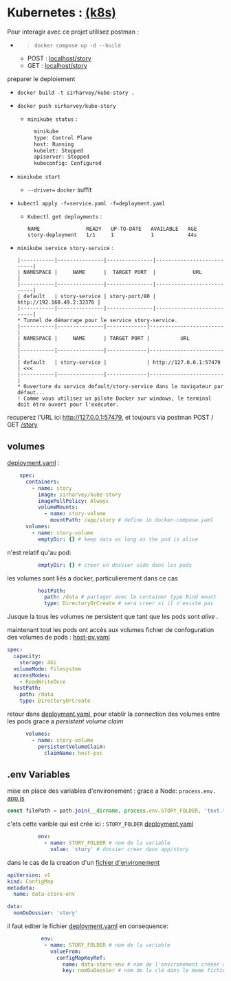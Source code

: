 # Kubernetes : [(k8s)](https://kubernetes.io/fr/)

Pour interagir avec ce projet utilisez postman :

- > ```docker compose up -d --build```

  - POST : [localhost/story](http://localhost/story)
  - GET : [localhost/story](http://localhost/story)

preparer le deploiement

- ```docker build -t sirharvey/kube-story .```
- ```docker push sirharvey/kube-story```

  - ```minikube status``` :

    ```sh
      minikube
      type: Control Plane
      host: Running
      kubelet: Stopped
      apiserver: Stopped
      kubeconfig: Configured
    ```

- ```minikube start```
  - ```--driver=``` ```docker``` suffit
  
- ```kubectl apply -f=service.yaml -f=deployment.yaml```
  - ```Kubectl get deployments``` :

      ```shell
      NAME               READY   UP-TO-DATE   AVAILABLE   AGE
      story-deployment   1/1     1            1           44s
      ```

- ```minikube service story-service``` :

  ```shell
  |-----------|---------------|---------------|---------------------------|
  | NAMESPACE |     NAME      |  TARGET PORT  |            URL            |
  |-----------|---------------|---------------|---------------------------|
  | default   | story-service | story-port/80 | http://192.168.49.2:32376 |
  |-----------|---------------|---------------|---------------------------|
  * Tunnel de démarrage pour le service story-service.
  |-----------|---------------|-------------|------------------------|
  | NAMESPACE |     NAME      | TARGET PORT |          URL           |
  |-----------|---------------|-------------|------------------------|
  | default   | story-service |             | http://127.0.0.1:57479 | <<<
  |-----------|---------------|-------------|------------------------|
  * Ouverture du service default/story-service dans le navigateur par défaut...
  ! Comme vous utilisez un pilote Docker sur windows, le terminal doit être ouvert pour l'exécuter.
  ```

recuperez l'URL ici <http://127.0.0.1:57479>, et toujours via postman POST / GET [/story](/)

## volumes

[deployment.yaml](deployment.yaml) :

```yaml
    spec:
      containers:
        - name: story
          image: sirharvey/kube-story
          imagePullPolicy: Always
          volumeMounts:
            - name: story-volume
              mountPath: /app/story # define in docker-compose.yaml
      volumes:
        - name: story-volume
          emptyDir: {} # keep data as long as the pod is alive
```

n'est relatif qu'au pod:

```yaml
          emptyDir: {} # creer un dossier vide dans les pods
```

les volumes sont liés a docker, particulierement dans ce cas

```yaml
          hostPath: 
            path: /data # partager avec le container type Bind mount
            type: DirectoryOrCreate # sera creer si il n'existe pas
```

Jusque la tous les volumes ne persistent que tant que les pods sont _alive_ .

maintenant tout les pods ont accès aux volumes
fichier de confoguration des volumes de pods : [host-pv.yaml](host-pv.yaml)

```yaml
spec:
  capacity:
    storage: 4Gi
  volumeMode: Filesystem
  accessModes:
    - ReadWriteOnce
  hostPath:
    path: /data
    type: DirectoryOrCreate
```

retour dans [deployment.yaml](deployment.yaml), pour etablir la connection des volumes entre les pods grace a _persistent volume claim_

```yaml
      volumes:
        - name: story-volume
          persistentVolumeClaim:
            claimName: host-pvc
```

## .env Variables

mise en place des variables d'environement :
grace a Node: `process.env.`
[app.js](app.js)

```js
const filePath = path.join(__dirname, process.env.STORY_FOLDER, 'text.txt');
```

c'ets cette varible qui est crée ici : `STORY_FOLDER`
[deployment.yaml](deployment.yaml)

```yaml
          env:
            - name: STORY_FOLDER # nom de la variable
              value: 'story' # dossier creer dans app/story
```

dans le cas de la creation d'un [fichier d'environement](environment.yaml)

```yaml
apiVersion: v1
kind: ConfigMap
metadata:
  name: data-store-env

data:
  nomDuDossier: 'story'
```

 il faut editer le fichier [deployment.yaml](deployment.yaml) en consequence:

```yaml
           env:
            - name: STORY_FOLDER # nom de la variable
              valueFrom:
                configMapKeyRef:
                  name: data-store-env # nom de l'environement crééer dans environment.yaml
                  key: nomDuDossier # nom de la clé dans le meme fichier
```
